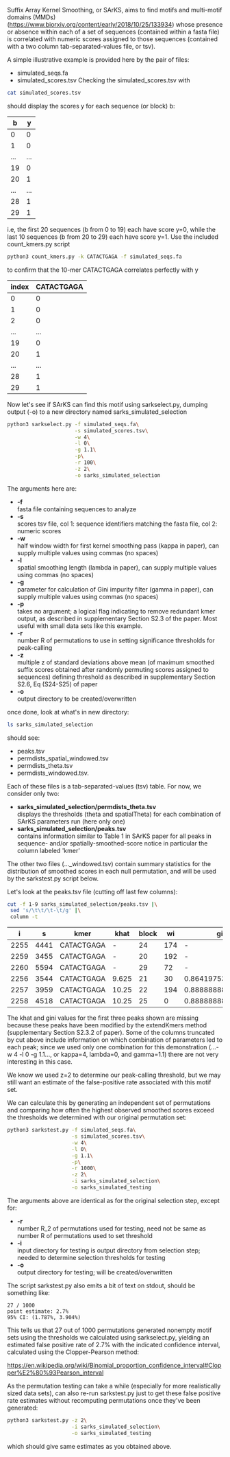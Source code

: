 Suffix Array Kernel Smoothing, or SArKS, aims to find motifs and
multi-motif domains (MMDs)
(https://www.biorxiv.org/content/early/2018/10/25/133934) whose
presence or absence within each of a set of sequences (contained
within a fasta file) is correlated with numeric scores assigned to
those sequences (contained with a two column tab-separated-values
file, or tsv).

A simple illustrative example is provided here by the pair of files:
- simulated_seqs.fa
- simulated_scores.tsv
Checking the simulated_scores.tsv with

```bash
cat simulated_scores.tsv
```

should display the scores y for each sequence (or block) b:

| b  | y  |
|----|----|
| 0  | 0  |
| 1  | 0  |
|... |... |
| 19 | 0  |
| 20 | 1  |
|... |... |
| 28 | 1  |
| 29 | 1  |

i.e, the first 20 sequences (b from 0 to 19) each have score y=0,
while the last 10 sequences (b from 20 to 29) each have score y=1.
Use the included count_kmers.py script

```bash
python3 count_kmers.py -k CATACTGAGA -f simulated_seqs.fa
```

to confirm that the 10-mer CATACTGAGA correlates perfectly with y

| index | CATACTGAGA |
|-------|------------|
| 0	    | 0          |
| 1	    | 0          |
| 2	    | 0          |
|...    | ...        |
| 19    | 0          |
| 20    | 1          |
|...    | ...        |
| 28    | 1          |
| 29    | 1          |

Now let's see if SArKS can find this motif using sarkselect.py,
dumping output (-o) to a new directory named sarks\_simulated\_selection

```bash
python3 sarkselect.py -f simulated_seqs.fa\
                      -s simulated_scores.tsv\
                      -w 4\
                      -l 0\
                      -g 1.1\
                      -p\
                      -r 100\
                      -z 2\
                      -o sarks_simulated_selection
```

The arguments here are:

- **-f**  
  fasta file containing sequences to analyze
- **-s**  
  scores tsv file, col 1: sequence identifiers matching the fasta file,
  col 2: numeric scores
- **-w**  
  half window width for first kernel smoothing pass (kappa in paper),
  can supply multiple values using commas (no spaces)
- **-l**  
  spatial smoothing length (lambda in paper),
  can supply multiple values using commas (no spaces)
- **-g**  
  parameter for calculation of Gini impurity filter (gamma in paper),
  can supply multiple values using commas (no spaces)
- **-p**  
  takes no argument; a logical flag indicating to remove redundant kmer output,
  as described in supplementary Section S2.3 of the paper.
  Most useful with small data sets like this example.
- **-r**  
  number R of permutations to use in setting significance thresholds
  for peak-calling
- **-z**  
  multiple z of standard deviations above mean (of maximum smoothed suffix
  scores obtained after randomly permuting scores assigned to sequences)
  defining threshold as described in
  supplementary Section S2.6, Eq (S24-S25) of paper
- **-o**  
  output directory to be created/overwritten

once done, look at what's in new directory:

```bash
ls sarks_simulated_selection
```

should see:

- peaks.tsv
- permdists\_spatial\_windowed.tsv
- permdists\_theta.tsv
- permdists\_windowed.tsv.

Each of these files is a tab-separated-values (tsv) table. For now, we
consider only two:

- **sarks_simulated_selection/permdists_theta.tsv**  
  displays the thresholds (theta and spatialTheta) for each
  combination of SArKS parameters run (here only one)
- **sarks_simulated_selection/peaks.tsv**  
  contains information similar to Table 1 in SArKS paper for
  all peaks in sequence- and/or spatially-smoothed-score
  notice in particular the column labeled 'kmer'

The other two files (..._windowed.tsv) contain summary statistics for
the distribution of smoothed scores in each null permutation, and will
be used by the sarkstest.py script below.

Let's look at the peaks.tsv file (cutting off last few columns):

```bash
cut -f 1-9 sarks_simulated_selection/peaks.tsv |\
 sed 's/\t\t/\t-\t/g' |\
 column -t
```

|    i |    s | kmer       | khat  | block |  wi | gini               | score | windowed |
|------|------|------------|-------|-------|-----|--------------------|-------|----------|
| 2255 | 4441 | CATACTGAGA | -     |    24 | 174 | -                  |     1 |          |
| 2259 | 3455 | CATACTGAGA | -     |    20 | 192 | -                  |     1 |          |
| 2260 | 5594 | CATACTGAGA | -     |    29 |  72 | -                  |     1 |          |
| 2256 | 3544 | CATACTGAGA | 9.625 |    21 |  30 | 0.8641975309000001 |     1 |      1.0 |
| 2257 | 3959 | CATACTGAGA | 10.25 |    22 | 194 | 0.8888888889       |     1 |      1.0 |
| 2258 | 4518 | CATACTGAGA | 10.25 |    25 |   0 | 0.8888888889       |     1 |      1.0 |

The khat and gini values for the first three peaks shown are
missing because these peaks have been modified by the extendKmers
method (supplementary Section S2.3.2 of paper).
Some of the columns truncated by cut above include information on
which combination of parameters led to each peak; since we
used only one combination for this demonstration
(...-w 4 -l 0 -g 1.1..., or kappa=4, lambda=0, and gamma=1.1)
there are not very interesting in this case.

We know we used z=2 to determine our peak-calling threshold,
but we may still want an estimate of the false-positive rate
associated with this motif set.

We can calculate this by generating an independent set of
permutations and comparing how often the highest observed
smoothed scores exceed the thresholds we determined with
our original permutation set:

```bash
python3 sarkstest.py -f simulated_seqs.fa\
                     -s simulated_scores.tsv\
                     -w 4\
                     -l 0\
                     -g 1.1\
                     -p\
                     -r 1000\
                     -z 2\
                     -i sarks_simulated_selection\
                     -o sarks_simulated_testing
```

The arguments above are identical as for the original selection
step, except for:

- **-r**  
  number R_2 of permutations used for testing,
  need not be same as number R of permutations used to set threshold
- **-i**  
  input directory for testing is output directory from selection step;
  needed to determine selection thresholds for testing
- **-o**  
  output directory for testing; will be created/overwritten

The script sarkstest.py also emits a bit of text on stdout,
should be something like:

```
27 / 1000
point estimate: 2.7%
95% CI: (1.787%, 3.904%)
```

This tells us that 27 out of 1000 permutations generated nonempty
motif sets using the thresholds we calculated using sarkselect.py,
yielding an estimated false positive rate of 2.7% with the
indicated confidence interval, calculated using the Clopper-Pearson
method:

https://en.wikipedia.org/wiki/Binomial_proportion_confidence_interval#Clopper%E2%80%93Pearson_interval

As the permutation testing can take a while (especially for more
realistically sized data sets), can also re-run sarkstest.py just
to get these false positive rate estimates without recomputing
permutations once they've been generated:

```bash
python3 sarkstest.py -z 2\
                     -i sarks_simulated_selection\
                     -o sarks_simulated_testing
```

which should give same estimates as you obtained above.
